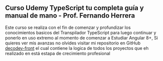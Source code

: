 ## Curso Udemy TypeScript tu completa guía y manual de mano - Prof. Fernando Herrera

<p>Este curso se realiza con el fin de comenzar y profundizar los conocimientos basicos del Transpilador TypeScript para luego continuar y ponerlo en uso extremo al momento de comenzar a Estudiar Angular 8+, Si quieres ver mis avanzas no olvides visitar mi repositorio en GitHub  <a href="https://github.com/decodev-front">decodev-front</a> el cual contiene la logica de todos los proyectos que eh realizado en está estapa de crecimiento profesional</p>